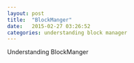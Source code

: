 ```yaml
---
layout: post
title:  "BlockManger"
date:   2015-02-27 03:26:52 	
categories: understanding block manager
---
```


Understanding BlockManger
